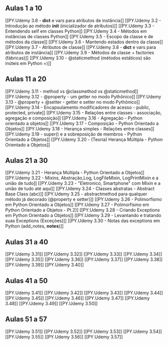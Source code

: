 ## Aulas 1 a 10
[[PY.Udemy 3.8 - __dict__ e vars para atributos de instância]]
[[PY.Udemy 3.2 - Introdução ao método __init__ (inicializador de atributos)]]
[[PY.Udemy 3.3 - Entendendo self em classes Python]]
[[PY.Udemy 3.4 - Métodos em instâncias de classes Python]]
[[PY.Udemy 3.5 - Escopo da classe e de métodos da classe]]
[[PY.Udemy 3.6 - Mantendo estados dentro da classe]]
[[PY.Udemy 3.7 - Atributos de classe]]
[[PY.Udemy 3.8 - __dict__ e vars para atributos de instância]]
[[PY.Udemy 3.9 - Métodos de classe + factories (fábricas)]]
[[PY.Udemy 3.10 - @staticmethod (métodos estáticos) são inúteis em Python =)]]
## Aulas 11 a 20
[[PY.Udemy 3.11 - method vs @classmethod vs @staticmethod]]
[[PY.Udemy 3.12 - @property - um getter no modo Pythônico]]
[[PY.Udemy 3.13 - @property + @setter - getter e setter no modo Pythônico]]
[[PY.Udemy 3.14 - Encapsulamento modificadores de acesso - public, protected, private]]
[[PY.Udemy 3.15 - Relações entre classes -  associação, agregação e composição]]
[[PY.Udemy 3.16 - Agregação - Python orientado a objetos]]
[[PY.Udemy 3.17 - Composição - Python Orientado a Objetos]]
[[PY.Udemy 3.18 - Herança simples - Relações entre classes]]
[[PY.Udemy 3.19 - super() e a sobreposição de membros - Python Orientado a Objetos]]
[[PY.Udemy 3.20 - (Teoria) Herança Múltipla - Python Orientado a Objetos]]
## Aulas 21 a 30
[[PY.Udemy 3.21 - Herança Múltipla - Python Orientado a Objetos]]
[[PY.Udemy 3.22 - Mixins, Abstração,Log, LogFileMixin, LogPrintMixin e a união de tudo]]
[[PY.Udemy 3.23 - "Eletronico, Smartphone" com Mixin e a união de tudo até aqui]]
[[PY.Udemy 3.24 - Classes abstratas - Abstract Base Class (abc)]]
[[PY.Udemy 3.25 - abstractmethod para qualquer método já decorado (@property e setter)]]
[[PY.Udemy 3.26 - Polimorfismo em Python Orientado a Objetos]]
[[PY.Udemy 3.27 - Polimorfismo em Python Orientado a Objetos - Pt.2]]
[[PY.Udemy 3.28 - Criando Exceptions em Python Orientado a Objetos]]
[[PY.Udemy 3.29 - Levantando e tratando suas Exceptions (Exceções)]]
[[PY.Udemy 3.30 - Notas das exceptions em Python (add_notes, __notes__)]]
## Aulas 31 a 40
[[PY.Udemy 3.31]]
[[PY.Udemy 3.32]]
[[PY.Udemy 3.33]]
[[PY.Udemy 3.34]]
[[PY.Udemy 3.35]]
[[PY.Udemy 3.36]]
[[PY.Udemy 3.37]]
[[PY.Udemy 3.38]]
[[PY.Udemy 3.39]]
[[PY.Udemy 3.40]]
## Aulas 41 a 50
[[PY.Udemy 3.41]]
[[PY.Udemy 3.42]]
[[PY.Udemy 3.43]]
[[PY.Udemy 3.44]]
[[PY.Udemy 3.45]]
[[PY.Udemy 3.46]]
[[PY.Udemy 3.47]]
[[PY.Udemy 3.48]]
[[PY.Udemy 3.49]]
[[PY.Udemy 3.50]]
## Aulas 51 a 57
[[PY.Udemy 3.51]]
[[PY.Udemy 3.52]]
[[PY.Udemy 3.53]]
[[PY.Udemy 3.54]]
[[PY.Udemy 3.55]]
[[PY.Udemy 3.56]]
[[PY.Udemy 3.57]]

